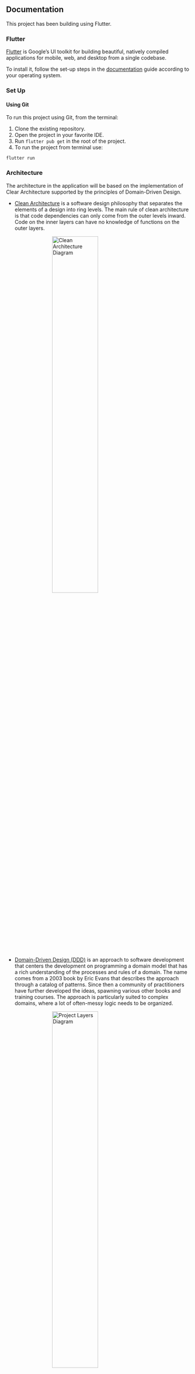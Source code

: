## Documentation

This project has been building using Flutter.

### Flutter 

[Flutter][flutter.dev] is Google’s UI toolkit for building beautiful, natively compiled applications for mobile, web, and desktop from a single codebase. 
 
To install it, follow the set-up steps in the [documentation][flutter.dev/install] guide according to your operating system. 

[flutter.dev]: https://flutter.dev/ 

[flutter.dev/install]: https://flutter.dev/docs/get-started/install 

### Set Up

#### Using Git

To run this project using Git, from the terminal:

1. Clone the existing repository.
2. Open the project in your favorite IDE.
3. Run `flutter pub get` in the root of the project. 
4. To run the project from terminal use:

```
flutter run 
```


### Architecture 

The architecture in the application will be based on the implementation of Clear Architecture supported by the principles of Domain-Driven Design. 

* [Clean Architecture][ca] is a software design philosophy that separates the elements of a design into ring levels. The main rule of clean architecture is that code dependencies can only come from the outer levels inward. Code on the inner layers can have no knowledge of functions on the outer layers.

<img alt="Clean Architecture Diagram" src="./docs/img/clean_architecture.jpg"  style="display: block; margin-left: auto; margin-right: auto; width: 50%; margin-bottom: 20px;"/>

[ca]: https://blog.cleancoder.com/uncle-bob/2012/08/13/the-clean-architecture.html

* [Domain-Driven Design (DDD)][ddd] is an approach to software development that centers the development on programming a domain model that has a rich understanding of the processes and rules of a domain. The name comes from a 2003 book by Eric Evans that describes the approach through a catalog of patterns. Since then a community of practitioners have further developed the ideas, spawning various other books and training courses. The approach is particularly suited to complex domains, where a lot of often-messy logic needs to be organized. 

<img alt="Project Layers Diagram" src="./docs/img/clean_arch.png"  style="display: block; margin-left: auto; margin-right: auto; width: 50%; margin-bottom: 20px;"/>

[ddd]: http://www.methodsandtools.com/archive/archive.php?id=97

### Project Structure

This project has a folder structure that depends on the architecture we are implementing. Each feature is present and is managed separately in each layer.

    ├─ lib
        ├─ Application
            ├─ Auth
                ├─ auth_state
                ├─ login_page_state
        ├─ Domain
            ├─ Auth
                ├─ models
                    ├─ user
                    ├─ ...
                ├─ use_cases
                    ├─ login
                    ├─ logout
                ├─ interfaces
            ├─ Core
        ├─ Infrastructure 
            ├─ Auth  
            ├─ Core
        ├─ Presentation
            ├─ Auth
                ├─ login_page
            ├─ Core
            

To add a new feature, just add a new folder with the name of it in each layer.

## Develop

### State Management (Provider + Service Locator)

* For State Management, this project is using [Provider][provider], the google recommended way to develop Flutter apps. Provider is a wrapper around InheritedWidget to make them easier to use and more reusable. We strongly recommend to read the [oficial documentation][provider], the [oficial example][example] and [this guide][guide] to evacuate all doubts before contributing to this project. 

* [GetIt][get_it] Simple direct Service Locator that allows to decouple the interface from a concrete implementation and to access the concrete implementation from everywhere in the app.

[get_it]: https://pub.dev/packages/get_it
[provider]: https://pub.dev/packages/provider
[guide]: https://medium.com/flutter-community/making-sense-all-of-those-flutter-providers-e842e18f45dd
[example]: https://flutter.dev/docs/development/data-and-backend/state-mgmt/simple

### Build Runner 

* [Build Runner][build_runner] is a package that provides a concrete way of generating files using Dart code, outside of tools like pub.
In the project, there are some clases that needs to be auto generated, like the `Routes` and `Injectable Class`.

To keep this files updated,run the next command from the terminal:

```
flutter pub run build_runner watch --delete-conflicting-outputs
```

[build_runner]: https://pub.dev/packages/build_runner

### Native Splash Screen

This project uses the [flutter_native_splash][splash] plugin to generate the native splash for android and ios. The splash screen is just a color here, and the animated logo y a dart screen. To regenerate the splash, change the options in the pubspec file and run:

```
flutter clean
flutter pub run flutter_native_splash:create
flutter run...
```

[splash]: https://pub.dev/packages/flutter_native_splash

## Working with responsive screens and different devices

All screens must be scalable due the different sizes of screens and big amount of device types.

To make a responsive view, we are going to follow [this approach](https://medium.com/flutter-community/flutter-effectively-scale-ui-according-to-different-screen-sizes-2cb7c115ea0a).

To simplify the development and centralize the process, we develop a set of widgets that shares all the information needed to make a responsive screen. These widget are the following:

- ResponsiveWidget (located in presentation/core/widgets/device_detector.dart) is the widget that generate all information related to the device and shares it with its childs.

- DeviceDetector (located in the same file than Responsive Widget) will identify the type of your device (phone/tablet) and allow us to provide different views for each one. DeviceDetector uses a ResposiveWidget and shares the same information to its childs.

- OrientationLayout (located in the same file than Responsive Widget) will identify the orientation of the device and allow us to provide different views for each orientation. You can combine this widget with the DeviceDetector to provide all posible combinations of screen sizes and orientation

On the other hand, using these widgets, we create the most common responsive widgets:

-ResponsiveText: Is like the Text widget, but it will change its text size according to the screen size. You can find this widget in presentation/core/widgets/responsive_text.

- ResponsiveInput: Is like the TextFormField widget, but it will change its text size according to the screen size. You can find this widget in presentation/core/widgets/responsive_text.

In both cases, you need to provide the TextType param to choose the textStyle. TextStyle calculation is made in the same file, you can change it, but be aware all the App is goint to be using it.

## FIREBASE

This project is ready to be used with firebase. To connect with your firebase suite follow the instruccions:

#### ANDROID

- Go to project configuration on the firebase console and add a new android app. You can find the package name in the android manifest. This project is set with 'com.atv.gruas'
- Go to the firebase console and generate the google-services.json with the app name. 
- Download and replace the google-services.json file in android/app/

## Deployment

#### Release version for Android

To generate the release version for Android:

1. Update the version in the `pubspec.yaml` file:
2. Run the next command from the terminal.

```
flutter build apk --release --dart-define=ENV=dev --dart-define=APP_SUFFIX=dev 
```

3. Upload the generated file to AppCenter.

For more info or possible issues in release versions, please check the [Documentation for Android Deployment][deploymentAndroid].

[deploymentAndroid]: https://flutter.dev/docs/deployment/android

#### Release version for iOS

To generate the release version for iOS:

1. Update the version in the `pubspec.yaml` file:
2. Run the next command from the terminal, to create the release build.

```
flutter build ios --release --dart-define=ENV=dev --dart-define=APP_SUFFIX=dev
```

3. Then you need to create a build archive, for that follow the documentation in the [Create a build archive][deploymentIos] section.

For more info or possible issues in release versions, please check the [Documentation for iOS Deployment][deploymentIos].

[deploymentIos]: https://flutter.dev/docs/deployment/ios


## Coverage Reports

To generate the code coverage report you need to install lcov:

Installing in Ubuntu:

```
sudo apt-get update -qq -y
sudo apt-get install lcov -y
```

Installing in Mac:

```
brew install lcov
```
Then, generate the lcov file by running all tests with the following command:

```
flutter test --coverage
```
The coverage info will be created on ```/coverage/lcov.info```.

For generate the html Code Coverage Report (only Mac and Ubuntu) run:

```
genhtml coverage/lcov.info -o coverage/html
```

Then, look for the index.html file and open with your favorite web-browser
